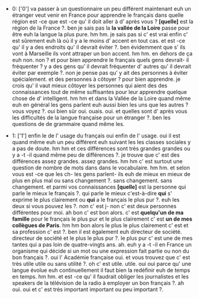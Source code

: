  * 0: ['0']
	va passer à un questionnaire un peu différent maintenant euh un étranger veut venir en France pour apprendre le français dans quelle région est -ce que est -ce qu' il doit aller à d' après vous ? **[quelle]** est la région de la France ?.
	 ben je sais pas la **la vallée de la Loire** passe pour être euh la langue la plus pure.
	 hm hm.
	 je sais pas si c' est vrai enfin c' est sûrement euh là où il y a le moins d' accent en tout cas.
	 et est -ce qu' il y a des endroits qu' il devrait éviter ?.
	 ben évidemment que s' ils vont à Marseille ils vont attraper un bon accent.
	 hm hm.
	 en dehors de ça euh non.
	 non ? et pour bien apprendre le français quels gens devrait- il fréquenter ? y a des gens qu' il devrait fréquenter d' autres qu' il devrait éviter par exemple ?.
	 non je pense pas qu' y ait des personnes à éviter spécialement.
	 et des personnes à côtoyer ? pour bien apprendre.
	 je crois qu' il vaut mieux côtoyer les personnes qui aient des des connaissances tout de même suffisantes pour leur apprendre quelque chose de d' intelligent.
	 hm hm et dans la Vallée de la Loire quand même euh en général les gens parlent euh aussi bien les uns que les autres ? vous voyez ?.
	 oui bien sûr oui.
	 ouais.
	 oui.
	 et quelles sont d' après vous les difficultés de la langue française pour un étranger ?.
	 ben les questions de de grammaire quand même les.
	
 * 1: ['1']
	enfin le de l' usage du français oui enfin de l' usage.
	 oui il est quand même euh un peu différent euh suivant les les classes sociales y a pas de doute.
	 hm hm et ces différences sont très grandes grandes ou y a -t -il quand même peu de différences ?.
	 je trouve que c' est des différences assez grandes.
	 assez grandes.
	 hm hm c' est surtout une question de nombre de mots dans dans le vocabulaire.
	 hm hm.
	 et selon vous est -ce que les ch- les gens parlent- ils euh de mieux en mieux de plus en plus mal ou sans changement ?.
	 sans changement.
	 sans changement.
	 et parmi vos connaissances **[quelle]** est la personne qui parle le mieux le français ?.
	 qui parle le mieux c'est-à-dire **qui** s' exprime le plus clairement ou **qui** a le français le plus pur ?.
	 euh les deux si vous pouvez les ?.
	 non c' est j- non c' est deux personnes différentes pour moi.
	 ah bon c' est bon alors.
	 c' est **quelqu'un de ma famille** pour le français le plus pur et le plus clairement c' est **un de mes collègues de Paris**.
	 hm hm bon alors le plus le plus clairement c' est et sa profession c' est ?.
	 ben il est également euh directeur de société.
	 directeur de société et le plus le plus pur ?.
	 le plus pur c' est une de mes tantes qui a pas loin de quatre-vingts ans.
	 ah.
	 euh y a -t -il en France un organisme qui décide si un mot ou une expression fait partie ou non du bon français ?.
	 oui l' Académie française oui.
	 et vous trouvez que c' est très utile utile ou sans utilité ?.
	 oh c' est utile.
	 utile.
	 oui oui parce qu' une langue évolue euh continuellement il faut bien la redéfinir euh de temps en temps.
	 hm hm.
	 et est -ce qu' il faudrait obliger les journalistes et les speakers de la télévision de la radio à employer un bon français ?.
	 ah oui.
	 oui et c' est très important important ou peu important ?.
	
